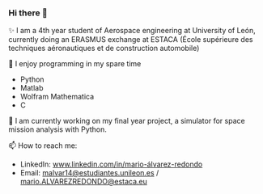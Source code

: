 ### Hi there 👋

✨ I am a 4th year student of Aerospace engineering at University of León, currently doing an ERASMUS exchange at ESTACA (École supérieure des techniques aéronautiques et de construction automobile)

🌱 I enjoy programming in my spare time

- Python
- Matlab
- Wolfram Mathematica
- C

🔭 I am currently working on my final year project, a simulator for space mission analysis with Python.

📫 How to reach me: 

- LinkedIn: www.linkedin.com/in/mario-álvarez-redondo
- Email:    malvar14@estudiantes.unileon.es / mario.ALVAREZREDONDO@estaca.eu

<!--
**marioalre/marioalre** is a ✨ _special_ ✨ repository because its `README.md` (this file) appears on your GitHub profile.
 
- 🔭 I’m currently working on my final year project, a python project to develop a space mission analysis simulator
- 🌱 I’m currently learning 
- 💬 Ask me about ...
- 📫 How to reach me: ...
- 😄 Pronouns: ...
- ⚡ Fun fact: ...
-->
